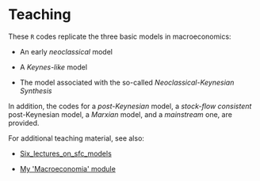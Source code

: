 # Teaching

These `R` codes replicate the three basic models in macroeconomics:

- An early *neoclassical* model
  
- A *Keynes-like* model
  
- The model associated with the so-called *Neoclassical-Keynesian Synthesis*

In addition, the codes for a *post-Keynesian* model, a *stock-flow consistent* post-Keynesian model, a *Marxian* model, and a *mainstream* one, are provided.

For additional teaching material, see also:

- [Six_lectures_on_sfc_models](https://github.com/marcoverpas/Six_lectures_on_sfc_models)

- [My 'Macroeconomia' module](https://github.com/marcoverpas/Macroeconomia)

